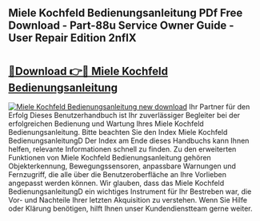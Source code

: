## Miele Kochfeld Bedienungsanleitung PDf Free Download - Part-88u Service Owner Guide - User Repair Edition 2nflX

# <h2><a href="http://df25x6.blite.top/?on=Miele+Kochfeld+Bedienungsanleitung">🔗Download 👉🔴 Miele Kochfeld Bedienungsanleitung</a></h2>

[![Miele Kochfeld Bedienungsanleitung new download](https://i.imgur.com/lujVjoI.png)](http://df25x6.blite.top/?on=Miele+Kochfeld+Bedienungsanleitung)
Ihr Partner für den Erfolg Dieses Benutzerhandbuch ist Ihr zuverlässiger Begleiter bei der erfolgreichen Bedienung und Wartung Ihres Miele Kochfeld Bedienungsanleitung. Bitte beachten Sie den Index Miele Kochfeld BedienungsanleitungD Der Index am Ende dieses Handbuchs kann Ihnen helfen, relevante Informationen schnell zu finden. Zu den erweiterten Funktionen von Miele Kochfeld Bedienungsanleitung gehören Objekterkennung, Bewegungssensoren, anpassbare Warnungen und Fernzugriff, die alle über die Benutzeroberfläche an Ihre Vorlieben angepasst werden können. Wir glauben, dass das Miele Kochfeld BedienungsanleitungD ein wichtiges Instrument für Ihr Bestreben war, die Vor- und Nachteile Ihrer letzten Akquisition zu verstehen. Wenn Sie Hilfe oder Klärung benötigen, hilft Ihnen unser Kundendienstteam gerne weiter.
